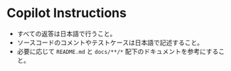 # Copilot Instructions

- すべての返答は日本語で行うこと。
- ソースコードのコメントやテストケースは日本語で記述すること。
- 必要に応じて `README.md` と `docs/**/*` 配下のドキュメントを参考にすること。

